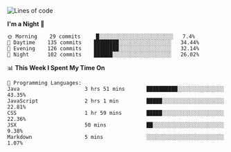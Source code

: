 <!--START_SECTION:waka-->
![Lines of code](https://img.shields.io/badge/From%20Hello%20World%20I%27ve%20Written-142374%20lines%20of%20code-blue)

**I'm a Night 🦉** 

```text
🌞 Morning    29 commits     █░░░░░░░░░░░░░░░░░░░░░░░░   7.4% 
🌆 Daytime    135 commits    ████████░░░░░░░░░░░░░░░░░   34.44% 
🌃 Evening    126 commits    ████████░░░░░░░░░░░░░░░░░   32.14% 
🌙 Night      102 commits    ██████░░░░░░░░░░░░░░░░░░░   26.02%

```


📊 **This Week I Spent My Time On** 

```text
💬 Programming Languages: 
Java                     3 hrs 51 mins       ██████████░░░░░░░░░░░░░░░   43.35% 
JavaScript               2 hrs 1 min         █████░░░░░░░░░░░░░░░░░░░░   22.81% 
CSS                      1 hr 59 mins        █████░░░░░░░░░░░░░░░░░░░░   22.36% 
JSX                      50 mins             ██░░░░░░░░░░░░░░░░░░░░░░░   9.38% 
Markdown                 5 mins              ░░░░░░░░░░░░░░░░░░░░░░░░░   1.07%

```


<!--END_SECTION:waka-->
